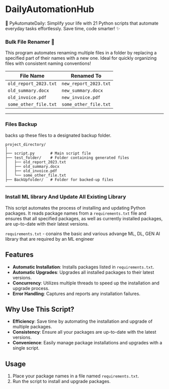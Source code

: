 # DailyAutomationHub

🚀 PyAutomateDaily: Simplify your life with 21 Python scripts that automate everyday tasks effortlessly. Save time, code smarter! ✨

### Bulk File Renamer 📂

This program automates renaming multiple files in a folder by replacing a specified part of their names with a new one. Ideal for quickly organizing files with consistent naming conventions!


| **File Name**              | **Renamed To**          |  
|----------------------------|-------------------------|  
| `old_report_2023.txt`      | `new_report_2023.txt`   |  
| `old_summary.docx`         | `new_summary.docx`      |  
| `old_invoice.pdf`          | `new_invoice.pdf`       |  
| `some_other_file.txt`      | `some_other_file.txt`   |  

---

### Files Backup 

backs up these files to a designated backup folder.

```
project_directory/
│
├── script.py       # Main script file
├── test_folder/    # Folder containing generated files
│   ├── old_report_2023.txt
│   ├── old_summary.docx
│   ├── old_invoice.pdf
│   └── some_other_file.txt
├── BackUpfolder/   # Folder for backed-up files
```
---
### Install ML library And Update All Existing Library

This script automates the process of installing and updating Python packages. It reads package names from a `requirements.txt` file and ensures that all specified packages, as well as currently installed packages, are up-to-date with their latest versions.

``` requirements.txt ``` - conains the basic and various advange ML, DL, GEN AI library that are required by an ML engineer

## Features

- **Automatic Installation**: Installs packages listed in `requirements.txt`.
- **Automatic Upgrades**: Upgrades all installed packages to their latest versions.
- **Concurrency**: Utilizes multiple threads to speed up the installation and upgrade process.
- **Error Handling**: Captures and reports any installation failures.

## Why Use This Script?

- **Efficiency**: Save time by automating the installation and upgrade of multiple packages.
- **Consistency**: Ensure all your packages are up-to-date with the latest versions.
- **Convenience**: Easily manage package installations and upgrades with a single script.

## Usage

1. Place your package names in a file named `requirements.txt`.
2. Run the script to install and upgrade packages.